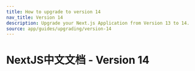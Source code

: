 ```yaml
---
title: How to upgrade to version 14
nav_title: Version 14
description: Upgrade your Next.js Application from Version 13 to 14.
source: app/guides/upgrading/version-14
---
```


# NextJS中文文档 - Version 14
